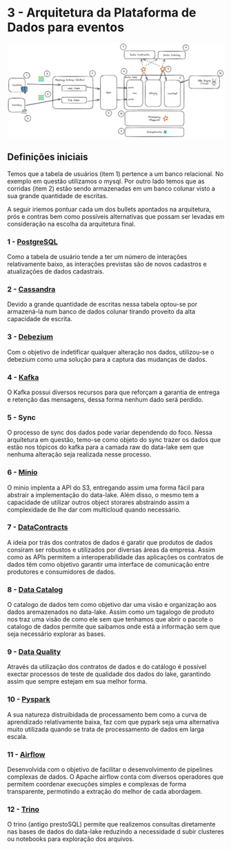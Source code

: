 # 3 - Arquitetura da Plataforma de Dados para eventos
![alt text](image.png "Streaming Data Architecture")

## Definições iniciais
Temos que a tabela de usuários (item 1) pertence a um banco relacional. No exemplo em questão utilizamos o mysql. Por outro lado temos que as corridas (item 2) estão sendo armazenadas em um banco colunar visto a sua grande quantidade de escritas.

A seguir iriemos pontuar cada um dos bullets apontados na arquitetura, prós e contras bem como possíveis alternativas que possam ser levadas em consideração na escolha da arquitetura final.

### 1 - [PostgreSQL](https://www.postgresql.org/)
Como a tabela de usuário tende a ter um número de interações relativamente baixo, as interações previstas são de novos cadastros e atualizações de dados cadastrais.


### 2 - [Cassandra](https://cassandra.apache.org)
Devido a grande quantidade de escritas nessa  tabela optou-se por armazená-la num banco de dados colunar tirando proveito da alta capacidade de escrita. 

### 3 - [Debezium](https://debezium.io/)
Com o objetivo de indetificar qualquer alteração nos dados, utilizou-se o debezium como uma solução para a captura das mudanças de dados.

### 4 - [Kafka](https://kafka.apache.org/)
O Kafka possui diversos recursos para que reforçam a garantia de entrega e retenção das mensagens, dessa forma nenhum dado será perdido.

### 5 - Sync
O processo de sync dos dados pode variar dependendo do foco. Nessa arquitetura em questão, temo-se como objeto do sync trazer os dados que estão nos tópicos do kafka para a camada raw do data-lake sem que nenhuma alteração seja realizada nesse processo.

### 6 - [Minio](https://min.io)
O minio implenta a API do S3, entregando assim uma forma fácil para abstrair a implementação do data-lake. Além disso, o mesmo tem a capacidade de utilizar outros object storares abstraindo assim a complexidade de lhe dar com multicloud quando necessário.

### 7 - [DataContracts](https://datacontract.com/)
A ideia por trás dos contratos de dados é garatir que produtos de dados consiram ser robustos e utilizados por diversas áreas da empresa. Assim como as APIs permitem a interoperabilidade das aplicações os contratos de dados têm como objetivo garantir uma interface de comunicação entre produtores e consumidores de dados.

### 8 - [Data Catalog](https://www.unitycatalog.io/)
O catalogo de dados tem como objetivo dar uma visão e organização aos dados aremazenados no data-lake. Assim como um tagalogo de produto nos traz uma visão de como ele sem que tenhamos que abrir o pacote o catalogo de dados permite que saibamos onde está a informação sem que seja necessário explorar as bases.


### 9 - [Data Quality]()
Através da utilização dos contratos de dados e do catálogo é possível exectar processos de teste de qualidade dos dados do lake, garantindo assim que sempre estejam em sua melhor forma.

### 10 - [Pyspark](https://spark.apache.org/docs/latest/api/python/index.html)
A sua natureza distruibidada de processamento bem como a curva de aprendizado relativamente baixa, faz com que pypark seja uma alternativa muito utilizada quando se trata de processamento de dados em larga escala.

### 11 - [Airflow](https://airflow.apache.org/)
Desenvolvida com o objetivo de facilitar o desenvolvimento de pipelines complexas de dados. O Apache airflow conta com diversos operadores que permitem coordenar execuções simples e complexas de forma transparente, permotindo a extração do melhor de cada abordagem. 

### 12 - [Trino](https://trino.io/)
O trino (antigo prestoSQL) permite que realizemos consultas diretamente nas bases de dados do data-lake reduzindo a necessidade d subir clusteres ou notebooks para exploração dos arquivos.